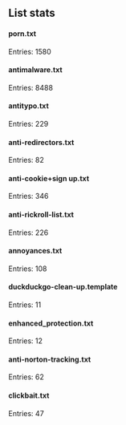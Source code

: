 ## List stats
#### porn.txt
Entries: 1580 <br> 
#### antimalware.txt
Entries: 8488 <br> 
#### antitypo.txt
Entries: 229 <br> 
#### anti-redirectors.txt
Entries: 82 <br> 
#### anti-cookie+sign up.txt
Entries: 346 <br> 
#### anti-rickroll-list.txt
Entries: 226 <br> 
#### annoyances.txt
Entries: 108 <br> 
#### duckduckgo-clean-up.template
Entries: 11 <br> 
#### enhanced_protection.txt
Entries: 12 <br> 
#### anti-norton-tracking.txt
Entries: 62 <br> 
#### clickbait.txt
Entries: 47 <br> 
